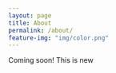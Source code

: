 ```yaml
---
layout: page
title: About
permalink: /about/
feature-img: "img/color.png"
---
```


Coming soon! This is new 
